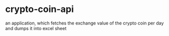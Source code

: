 # crypto-coin-api
an application, which fetches the exchange value of the crypto coin per day and dumps it into excel sheet
